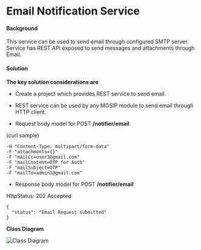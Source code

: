 # Email Notification Service

#### Background

This service can be used to send email through configured SMTP server. Service has REST API exposed to send messages and attachments through Email. 


#### Solution


**The key solution considerations are**


- Create a project which provides REST service to send email.


- REST service can be used by any MOSIP module to send email through HTTP client.


- Request body model for POST **/notifier/email**

(curl sample)

```
-H "Content-Type: multipart/form-data" 
-F "attachments={}" 
-F "mailCc=user1@gmail.com" 
-F "mailContent=OTP for Auth" 
-F "mailSubject=OTP" 
-F "mailTo=admin1@gmail.com"
```



- Response body model for POST **/notifier/email**

HttpStatus: 202 Accepted


```
{
  "status": "Email Request submitted"
}
```

**Class Diagram**



![Class Diagram](_images/kernel-emailnotification-cd.png)



